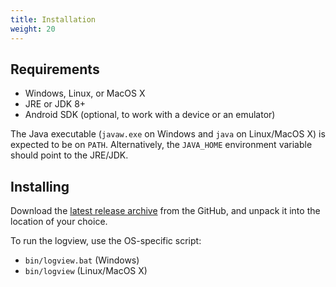```yaml
---
title: Installation
weight: 20
---
```


## Requirements
* Windows, Linux, or MacOS X
* JRE or JDK 8+
* Android SDK (optional, to work with a device or an emulator)

The Java executable (`javaw.exe` on Windows and `java` on Linux/MacOS X) is
expected to be on `PATH`. Alternatively, the `JAVA_HOME` environment variable
should point to the JRE/JDK.

## Installing

Download the [latest release archive](https://github.com/mlopatkin/andlogview/releases/latest) from the GitHub, and unpack it into the location of your
choice.

To run the logview, use the OS-specific script:
* `bin/logview.bat` (Windows)
* `bin/logview` (Linux/MacOS X)

<!--
TODO(mlopatkin): https://github.com/mlopatkin/andlogview/issues/339
If adb.exe/adb aren't on the `PATH` you should manually set its location at the
first launch. You will be prompted about it:

![ADB setup prompt](adb_setup_prompt.png)

Click "Yes" to open [[AdbMode | ADB setup dialog]]. However it is necessary
for working with device/emulator only.
-->
